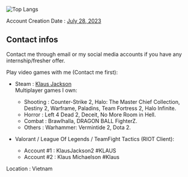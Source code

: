 ![Top Langs](https://github-readme-stats.vercel.app/api/top-langs/?username=KlausJackson&theme=dark) <br>

Account Creation Date : [July 28, 2023](https://github.com/KlausJackson?tab=overview&from=2023-07-01&to=2023-07-31) <br>

## Contact infos

Contact me through email or my social media accounts if you have any internship/fresher offer. <br>

Play video games with me (Contact me first): <br>

- Steam : [Klaus Jackson](https://steamcommunity.com/id/KlausJackson/) <br>
  Multiplayer games I own:
  * Shooting : Counter-Strike 2, Halo: The Master Chief Collection, Destiny 2, Warframe, Paladins, Team Fortress 2, Halo Infinite. <br>
  * Horror : Left 4 Dead 2, Deceit, No More Room in Hell. <br>
  * Combat : Brawlhalla, DRAGON BALL FighterZ. <br> 
  * Others : Warhammer: Vermintide 2, Dota 2. <br>
    
- Valorant / League Of Legends / TeamFight Tactics (RIOT Client): <br>
  * Account #1 : KlausJackson2 #KLAUS  <br>
  * Account #2 : Klaus Michaelson #Klaus <br>
  
Location : Vietnam <br>
